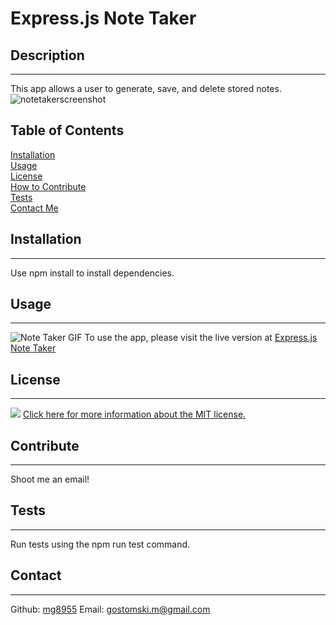 # Express.js Note Taker
 ## Description
 ---
 This app allows a user to generate, save, and delete stored notes.
 ![notetakerscreenshot](https://user-images.githubusercontent.com/113604486/198890041-6bbe1708-58d1-437c-8b63-ea7f2be07b59.png)
 ## Table of Contents
 [Installation](#installation)  
   [Usage](#usage)  
    [License](#license)  
     [How to Contribute](#contribute)  
      [Tests](#tests)  
       [Contact Me](#contact)
 ## Installation
 ---
 Use npm install to install dependencies.
 ## Usage
 ---
 ![Note Taker GIF](https://user-images.githubusercontent.com/113604486/198890169-30883e91-c47c-4194-8d22-f19ad1f49b07.gif)
 To use the app, please visit the live version at [Express.js Note Taker](https://express-note-taker-mag.herokuapp.com/)
 ## License
 ---
 ![](https://img.shields.io/badge/license-MIT-brightgreen) [Click here for more information about the MIT license.](https://choosealicense.com/licenses/mit/)
 
 ## Contribute
 ---
 Shoot me an email!
 ## Tests
 ---
 Run tests using the npm run test command.
 ## Contact
 ---
 Github: [mg8955](https://github.com/mg8955)
Email: gostomski.m@gmail.com
